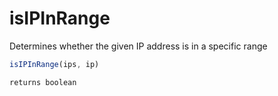 # isIPInRange

Determines whether the given IP address is in a specific range

```javascript
isIPInRange(ips, ip)
```

```javascript
returns boolean
```
